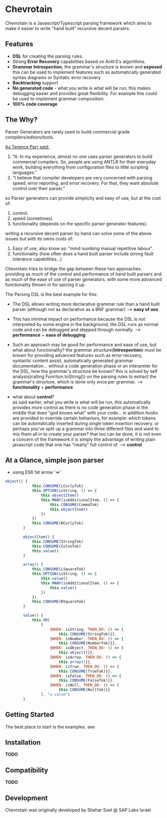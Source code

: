 Chevrotain
======

Chevrotain is a Javascript/Typescript parsing framework which aims to make it easier to write "hand built" recursive decent parsers.

Features
--------
  * **DSL** for creating the parsing rules.
  * Strong **Error Recovery** capabilities based on Antlr3's algorithms.
  * **Grammar Introspection**, the grammar's structure is known and **exposed** this can be used to implement features such as automatically generated syntax diagrams or Syntatic error recovery
  * **Backtracking** support 
  * **No generated code** - what you write is what will be run, this makes debugging easier and provides great flexibility. For example this could be used to implement grammar composition.
  * **100% code coverage** 

The Why?
--------------
Parser Generators are rarely used to build commercial grade compilers/editors/tools.

[As Terence Parr said:](https://theantlrguy.atlassian.net/wiki/pages/viewpage.action?pageId=1900547) 
1. "A: In my experience, almost no one uses parser generators to build commercial compilers. So, people are using ANTLR for their everyday work, building everything from configuration files to little scripting languages."
2. "I believe that compiler developers are very concerned with parsing speed, error reporting, and error recovery. For that, they want absolute control over their parser."

so Parser generators can provide simplicity and easy of use, but at the cost of:
1. control.
2. speed (sometimes).
3. functionality (depends on the specific parser generator features).

writing a recursive decent parser by hand can solve some of the above issues but with its owns costs of:
1. Easy of use, also know as: "mind numbing manual repetitive labour".
2. functionality (how often does a hand built parser include strong fault tolerance capabilities...)

Chevrotain tries to bridge the gap between these two approaches.
providing as much of the control and performance of hand built parsers
and as much of the ease of use of parser generators.
with some more advanced functionality thrown in for spicing it up.


The Parsing DSL is the best example for this:

* The DSL allows writing more declarative grammar rule than a hand built parser (although not as declarative as a BNF grammar) --> **easy of use**
* This has minimal impact on performance because the DSL is not interpreted by some engine in the background,
  the DSL runs as normal code and can be debugged and stepped through normally. --> **performance** + **ease of debugging**
* Such an approach may be good for performance and ease of use, but what about functionality? 
  the grammar structure(**Introspection**) must be known for providing advanced features such as error recovery, 
  syntactic content assist, automatically generated grammar documentation... without a code generation phase or an interpreter for the DSL, 
  how the grammar's structure be known? this is solved by self analysis(calling Function.toString()) on the parsing rules to extract the grammar's structure,
  which is done only once per grammar. --> **functionality** + **performance**

* what about **control**?  
  as said earlier, what you write is what will be run, 
  this automatically provides more control as there is no code generation phase in the middle that does "god knows what" with your code... 
  in addition hooks are provided to override certain behaviors, for example: which tokens can be automatically inserted during single token insertion recovery.
  or perhaps you've split up a grammar into three different files and want to mix them all in to create your parser? that too can be done,
  it is not even a concern of the framework it is simply the advantage of writing plain javascript code that one has "nearly" full control of. --> **control**



At a Glance, simple json parser
---------------
* using ES6 fat arrow '=>'
```JavaScript
object() {
            this.CONSUME(LCurlyTok)
            this.OPTION(isString, () => {
                this.objectItem()
                this.MANY(isAdditionalItem, () => {
                    this.CONSUME(CommaTok)
                    this.objectItem()
                })
            })
            this.CONSUME(RCurlyTok)
        }

        objectItem() {
            this.CONSUME(StringTok)
            this.CONSUME(ColonTok)
            this.value()
        }

        array() {
            this.CONSUME(LSquareTok)
            this.OPTION(isString, () => {
                this.value()
                this.MANY(isAdditionalItem, () => {
                    this.value()
                })
            })
            this.CONSUME(RSquareTok)
        }

        value() {
            this.OR(
                [
                    {WHEN: isString, THEN_DO: () => {
                        this.CONSUME(StringTok)}},
                    {WHEN: isNumber, THEN_DO: () => {
                        this.CONSUME(NumberTok)}},
                    {WHEN: isObject, THEN_DO: () => {
                        this.object()}},
                    {WHEN: isArray, THEN_DO: () => {
                        this.array()}},
                    {WHEN: isTrue, THEN_DO: () => {
                        this.CONSUME(TrueTok)}},
                    {WHEN: isFalse, THEN_DO: () => {
                        this.CONSUME(FalseTok)}},
                    {WHEN: isNull, THEN_DO: () => {
                        this.CONSUME(NullTok)}}
                ], "a value")
        }
```



Getting Started
---------------
The best place to start is the examples.
see 


Installation
------------
**TODO**


Compatibility
-------------
**TODO**

Development
-----------
Chevrotain was originally developed by Shahar Soel @ SAP Labs Israel
